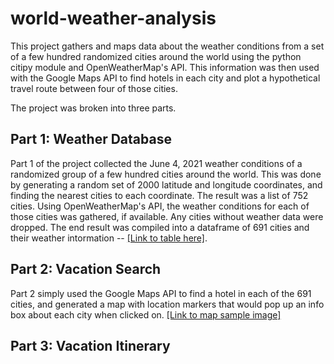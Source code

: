 # world-weather-analysis

This project gathers and maps data about the weather conditions from a set of a few hundred randomized cities around the world using the python citipy module and OpenWeatherMap's API. This information was then used with the Google Maps API to find hotels in each city and plot a hypothetical travel route between four of those cities.

The project was broken into three parts.

## Part 1: Weather Database
Part 1 of the project collected the June 4, 2021 weather conditions of a randomized group of a few hundred cities around the world. This was done by generating a random set of 2000 latitude and longitude coordinates, and finding the nearest cities to each coordinate. The result was a list of 752 cities. Using OpenWeatherMap's API, the weather conditions for each of those cities was gathered, if available. Any cities without weather data were dropped. The end result was compiled into a dataframe of 691 cities and their weather intormation -- [[Link to table here]](Weather_Database/WeatherPy_Database.csv).

## Part 2: Vacation Search
Part 2 simply used the Google Maps API to find a hotel in each of the 691 cities, and generated a map with location markers that would pop up an info box about each city when clicked on.
[[Link to map sample image]](Vacation_Search/WeatherPy_vacation_map.png)

## Part 3: Vacation Itinerary


